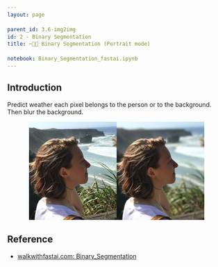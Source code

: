```yaml
---
layout: page

parent_id: 3.6-img2img
id: 2 - Binary Segmentation
title: ✂️👩‍💼 Binary Segmentation (Portrait mode)

notebook: Binary_Segmentation_fastai.ipynb
---
```




## Introduction

Predict weather each pixel belongs to the person or to the background. Then blur the background.


<p align="center"><img width="80%" src="img/summary.jpeg" /></p>




## Reference

- [walkwithfastai.com: Binary_Segmentation](https://walkwithfastai.com/Binary_Segmentation)